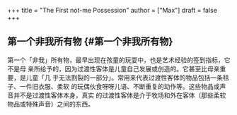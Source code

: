 +++
title = "The First not-me Possession"
author = ["Max"]
draft = false
+++

## 第一个非我所有物 {#第一个非我所有物}

第一个「非我」所有物，最早出现在孩童的玩耍中，也是艺术经验的签到指标，它不是母
亲所给予的，因为过渡性客体是儿童自己发展或创造的。它甚至比母亲重要，是儿童「几
乎无法割裂的一部分」。常用来代表过渡性客体的物品包括一条毯子、一件旧衣服、柔软
的玩偶伙食呀呀儿语、不断重复的动作等。这些物品或声音并不是过渡性客体本身，真实
的过渡性客体是介于牧场和外在客体（那些柔软物品或特殊声音）之间的东西。
